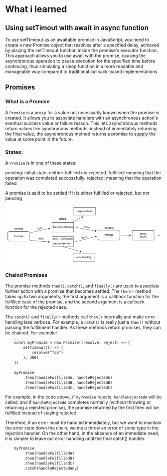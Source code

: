 # What i learned

## Using setTimout with await in async function
To use setTimeout as an awaitable promise in JavaScript, you need to create a new Promise object that resolves after a specified delay, achieved by placing the setTimeout function inside the promise's executor function. 
This approach allows you to use await with the promise, causing the asynchronous operation to pause execution for the specified time before continuing, thus simulating a sleep function in a more readable and manageable way compared to traditional callback-based implementations.

## Promises
### What is a Promise
A `Promise` is a proxy for a value not necessarily known when the promise is created. It allows you to associate handlers with an asynchronous action's eventual success value or failure reason.
This lets asynchronous methods return values like synchronous methods: instead of immediately returning the final value, the asynchronous method returns a promise to supply the value at some point in the future.

### States:
A `Promise` is in one of these states:

pending: initial state, neither fulfilled nor rejected.
fulfilled: meaning that the operation was completed successfully.
rejected: meaning that the operation failed.

A promise is said to be settled if it is either fulfilled or rejected, but not pending

![alt text](image.png)

### Chaind Promises

The promise methods `then()`, `catch()`, and `finally()` are used to associate further action with a promise that becomes settled. 
The `then()`  method takes up to two arguments; the first argument is a callback function for the fulfilled case of the promise, and the second argument is a callback function for the rejected case.

The `catch()` and `finally()` methods call `then()` internally and make error handling less verbose. For example, a `catch()` is really just a `then()` without passing the fulfillment handler. As these methods return promises, they can be chained. For example:

```
    const myPromise = new Promise((resolve, reject) => {
        setTimeout(() => {
            resolve("foo")
        }, 300)
    })

    myPromise
        .then(handleFulfilledA, handleRejectedA)
        .then(handleFulfilledB, handleRejectedB)
        .then(handleFulfilledC, handleRejectedC)
```

For example, in the code above, if `myPromise` rejects, `handleRejectedA` will be called, and if `handleRejectedA` completes normally (without throwing or returning a rejected promise), the promise returned by the first then will be fulfilled instead of staying rejected.

Therefore, if an error must be handled immediately, but we want to maintain the error state down the chain, we must throw an error of some type in the rejection handler. On the other hand, in the absence of an immediate need, it is simpler to leave out error handling until the final catch() handler.

```
    myPromise
        .then(handleFulfilledA)
        .then(handleFulfilledB)
        .then(handleFulfilledC)
        .catch(handleRejectedAny)
```

